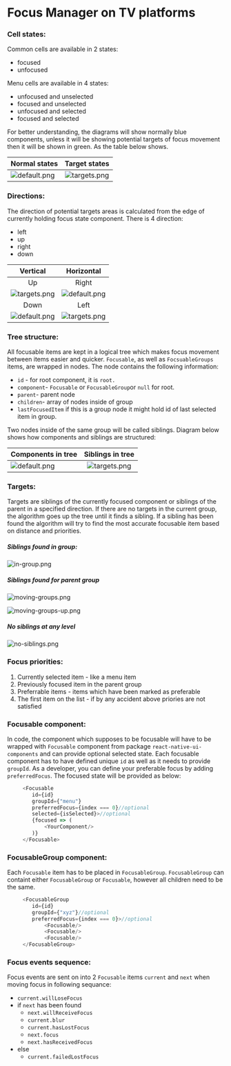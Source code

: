 # Focus Manager on TV platforms

### Cell states:
Common cells are available in 2 states:
- focused
- unfocused

Menu cells are available in 4 states:
- unfocused and unselected
- focused and unselected
- unfocused and selected
- focused and selected

For better understanding, the diagrams will show normally blue components, unless it will be showing potential targets of focus movement then it will be shown in green. As the table below shows.

| Normal states    | Target states           |
| ------------- |:-------------:|
| ![default.png](./default.png)    | ![targets.png](./targets.png) |


### Directions:

The direction of potential targets areas is calculated from the edge of currently holding focus state component.
There is 4 direction:
- left
- up
- right
- down

| Vertical   | Horizontal       |
|:-------------:|:-------------:|
| Up   | Right       |
|![targets.png](./direction-up.png) | ![default.png](./direction-right.png) |
| Down   | Left       |
| ![default.png](./direction-down.png)    | ![targets.png](./direction-left.png) |

### Tree structure:

All focusable items are kept in a logical tree which makes focus movement between items easier and quicker. `Focusable`, as well as `FocsuableGroups` items, are wrapped in nodes. The node contains the following information:
 - `id` - for root component, it is `root.`
 - `component`- `Focusable` or `FocusableGroup`or `null` for root.
 - `parent`- parent node
 - `children`- array of nodes inside of group
 - `lastFocusedItem` if this is a group node it might hold id of last selected item in group.

Two nodes inside of the same group will be called siblings. Diagram below shows how components and siblings are structured:

| Components in tree    | Siblings in tree         |
| ------------- |:-------------:|
| ![default.png](./components-tree.png)    | ![targets.png](./siblings.png) |

### Targets:
Targets are siblings of the currently focused component or siblings of the parent in a specified direction. If there are no targets in the current group, the algorithm goes up the tree until it finds a sibling. If a sibling has been found the algorithm will try to find the most accurate focusable item based on distance and priorities.

##### Siblings found in group:

![in-group.png](./in-group.png)

##### Siblings found for parent group

![moving-groups.png](./moving-groups.png)

![moving-groups-up.png](./moving-groups-up.png)

##### No siblings at any level
![no-siblings.png](./no-siblings.png)


### Focus priorities:
1. Currently selected item - like a menu item
2. Previously focused item in the parent group
3. Preferrable items - items which have been marked as preferable
4. The first item on the list - if by any accident above priories are not satisfied

### Focusable component:
In code, the component which supposes to be focusable will have to be wrapped with `Focusable` component from package `react-native-ui-components` and can provide optional selected state. Each focusable component has to have defined unique `id` as well as it needs to provide `groupId`. As a developer, you can define your preferable focus by adding `preferredFocus`. The focused state will be provided as below:
```javascript
     <Focusable
        id={id}
        groupId={"menu"}
        preferredFocus={index === 0}//optional
        selected={isSelected}>//optional
        {focused => (
            <YourComponent/>
        )}
     </Focusable>
```
### FocusableGroup component:
Each `Focusable` item has to be placed in `FocusableGroup`. `FocusableGroup` can containt either `FocusableGroup` or `Focusable`, however all children need to be the same.
```javascript
     <FocusableGroup
        id={id}
        groupId={"xyz"}//optional
        preferredFocus={index === 0}>//optional
            <Focusable/>
            <Focusable/>
            <Focusable/>
     </FocusableGroup>
```
### Focus events sequence:
Focus events are sent on into 2 `Focusable` items `current` and `next` when moving focus in following sequance:
- `current.willLoseFocus`
- if `next` has been found
  - `next.willReceiveFocus`
  - `current.blur`
  - `current.hasLostFocus`
  - `next.focus`
  - `next.hasReceivedFocus`
- else
  - `current.failedLostFocus`





